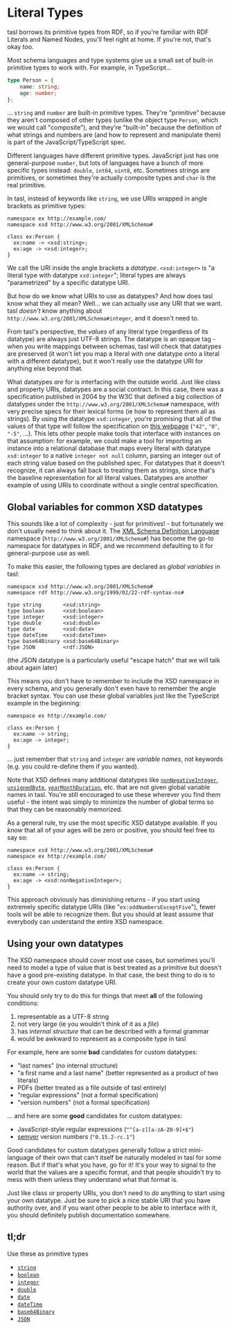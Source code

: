 # Literal Types

tasl borrows its primitive types from RDF, so if you're familiar with RDF Literals and Named Nodes, you'll feel right at home. If you're not, that's okay too.

Most schema languages and type systems give us a small set of built-in primitive types to work with. For example, in TypeScript...

```typescript
type Person = {
	name: string;
	age: number;
};
```

... `string` and `number` are built-in primitive types. They're "primitive" because they aren't composed of other types (unlike the object type `Person`, which we would call "composite"), and they're "built-in" because the definition of what strings and numbers are (and how to represent and manipulate them) is part of the JavaScript/TypeScript spec.

Different languages have different primitive types. JavaScript just has one general-purpose `number`, but lots of languages have a bunch of more specific types instead: `double`, `int64`, `uint8`, etc. Sometimes strings are primitives, or sometimes they're actually composite types and `char` is the real primitive.

In tasl, instead of keywords like `string`, we use URIs wrapped in angle brackets as primitive types:

```tasl
namespace ex http://example.com/
namespace xsd http://www.w3.org/2001/XMLSchema#

class ex:Person {
  ex:name -> <xsd:string>;
  ex:age -> <xsd:integer>;
}
```

We call the URI inside the angle brackets a _datatype_. `<xsd:integer>` is "a literal type with datatype `xsd:integer`"; literal types are always "parametrized" by a specific datatype URI.

But how do we know what URIs to use as datatypes? And how does tasl know what they all mean? Well... we can actually use any URI that we want. tasl _doesn't_ know anything about `http://www.w3.org/2001/XMLSchema#integer`, and it doesn't need to.

From tasl's perspective, the _values_ of any literal type (regardless of its datatype) are always just UTF-8 strings. The datatype is an opaque tag - when you write mappings between schemas, tasl will check that datatypes are preserved (it won't let you map a literal with one datatype onto a literal with a different datatype), but it won't really use the datatype URI for anything else beyond that.

What datatypes _are_ for is interfacing with the outside world. Just like class and property URIs, datatypes are a social contract. In this case, there was a specification published in 2004 by the W3C that defined a big collection of datatypes under the `http://www.w3.org/2001/XMLSchema#` namespace, with very precise specs for their lexical forms (ie how to represent them all as strings). By using the datatype `xsd:integer`, you're promising that all of the values of that type will follow the specification on [this webpage](https://www.w3.org/TR/xmlschema-2/#integer) (`"42"`, `"0"`, `"-5"`, ...). This lets other people make tools that interface with instances on that assumption: for example, we could make a tool for importing an instance into a relational database that maps every literal with datatype `xsd:integer` to a native `integer not null` column, parsing an integer out of each string value based on the published spec. For datatypes that it doesn't recognize, it can always fall back to treating them as strings, since that's the baseline representation for all literal values. Datatypes are another example of using URIs to coordinate without a single central specification.

## Global variables for common XSD datatypes

This sounds like a lot of complexity - just for primitives! - but fortunately we don't usually need to think about it. The [XML Schema Definition Language](https://www.w3.org/TR/xmlschema11-2/) namespace (`http://www.w3.org/2001/XMLSchema#`) has become the go-to namespace for datatypes in RDF, and we recommend defaulting to it for general-purpose use as well.

To make this easier, the following types are declared as _global variables_ in tasl:

```tasl
namespace xsd http://www.w3.org/2001/XMLSchema#
namespace rdf http://www.w3.org/1999/02/22-rdf-syntax-ns#

type string       <xsd:string>
type boolean      <xsd:boolean>
type integer      <xsd:integer>
type double       <xsd:double>
type date         <xsd:date>
type dateTime     <xsd:dateTime>
type base64Binary <xsd:base64Binary>
type JSON         <rdf:JSON>
```

(the JSON datatype is a particularly useful "escape hatch" that we will talk about again later)

This means you don't have to remember to include the XSD namespace in every schema, and you generally don't even have to remember the angle bracket syntax. You can use these global variables just like the TypeScript example in the beginning:

```tasl
namespace ex http://example.com/

class ex:Person {
  ex:name -> string;
  ex:age -> integer;
}
```

... just remember that `string` and `integer` are _variable names_, not keywords (e.g. you could re-define them if you wanted).

Note that XSD defines many additional datatypes like [`nonNegativeInteger`](https://www.w3.org/TR/xmlschema11-2/#nonNegativeInteger), [`unsignedByte`](https://www.w3.org/TR/xmlschema11-2/#unsignedByte), [`yearMonthDuration`](https://www.w3.org/TR/xmlschema11-2/#yearMonthDuration), etc. that are not given global variable names in tasl. You're still encouraged to use these wherever you find them useful - the intent was simply to minimize the number of global terms so that they can be reasonably memorized.

As a general rule, try use the most specific XSD datatype available. If you _know_ that all of your ages will be zero or positive, you should feel free to say so:

```tasl
namespace xsd http://www.w3.org/2001/XMLSchema#
namespace ex http://example.com/

class ex:Person {
  ex:name -> string;
  ex:age -> <xsd:nonNegativeInteger>;
}
```

This approach obviously has diminishing returns - if you start using extremely specific datatype URIs (like "`ex:oddNumbersExceptFive`"), fewer tools will be able to recognize them. But you should at least assume that everybody can understand the entire XSD namespace.

## Using your own datatypes

The XSD namespace should cover most use cases, but sometimes you'll need to model a type of value that is best treated as a primitive but doesn't have a good pre-existing datatype. In that case, the best thing to do is to create your own custom datatype URI.

You should only try to do this for things that meet **all** of the following conditions:

1. representable as a UTF-8 string
2. not very large (ie you wouldn't think of it as a _file_)
3. has _internal structure_ that can be described with a formal grammar
4. would be awkward to represent as a composite type in tasl

For example, here are some **bad** candidates for custom datatypes:

-   "last names" (no internal structure)
-   "a first name and a last name" (better represented as a product of two literals)
-   PDFs (better treated as a file outside of tasl entirely)
-   "regular expressions" (not a formal specification)
-   "version numbers" (not a formal specification)

... and here are some **good** candidates for custom datatypes:

-   JavaScript-style regular expressions (`"^[a-z][a-zA-Z0-9]+$"`)
-   [semver](https://semver.org) version numbers (`"0.15.2-rc.1"`)

Good candidates for custom datatypes generally follow a strict mini-language of their own that can't itself be naturally modeled in tasl for some reason. But if that's what you have, go for it! It's your way to signal to the world that the values are a specific format, and that people shouldn't try to mess with them unless they understand what that format is.

Just like class or property URIs, you don't need to _do_ anything to start using your own datatype. Just be sure to pick a nice stable URI that you have authority over, and if you want other people to be able to interface with it, you should definitely publish documentation somewhere.

## tl;dr

Use these as primitive types

-   [`string`](https://www.w3.org/TR/xmlschema11-2/#string)
-   [`boolean`](https://www.w3.org/TR/xmlschema11-2/#boolean)
-   [`integer`](https://www.w3.org/TR/xmlschema11-2/#integer)
-   [`double`](https://www.w3.org/TR/xmlschema11-2/#double)
-   [`date`](https://www.w3.org/TR/xmlschema11-2/#date)
-   [`dateTime`](https://www.w3.org/TR/xmlschema11-2/#dateTime)
-   [`base64Binary`](https://www.w3.org/TR/xmlschema11-2/#base64Binary)
-   [`JSON`](https://www.w3.org/TR/json-ld11/#the-rdf-json-datatype)
